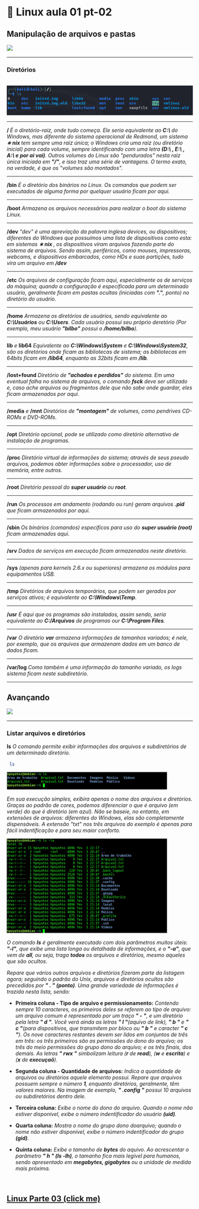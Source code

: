 # 🐧 Linux aula 01 pt-02

## Manipulação de arquivos e pastas

<img src="https://media.giphy.com/media/4Zgy9QqzWU8C3ugvCa/giphy.gif" style="width:90px" >

<hr>

### Diretórios
<br>
<img src="../img/diretorios01.png" alt="screenshot de im linux em vmwarer">

<hr>

<strong>/ </strong>  *É o diretório-raiz, onde tudo começa. Ele seria equivalente ao <strong>C:\ </strong> do Windows, mas diferente do sistema operacional de Redmond, um sistema <strong> &lowast;
nix </strong> tem sempre uma raiz única; o Windows cria uma raiz (ou diretório inicial) para cada volume, sempre identificando com uma letra **(D:\ , E:\ , A:\ e por ai vai)**. Outros volumes do Linux são "pendurados" nesta raiz única iniciada em **"/"**, e isso traz uma série de vantagens. O termo exato, na verdade, é que os "volumes são montados".*
<hr>

**/bin** *É o diretório dos binários no Linux. Os comandos que podem ser executados de alguma forma por quelquer usuário ficam por aqui.*
<hr>

**/boot**  *Armazena os arquivos necessários para realizar o boot do sistema Linux.*
<hr>

**/dev** *"dev" é uma apreviação da palavra inglesa devices, ou dispositivos; diferentes do Windows que possuímos uma lista de dispositivos como esta: em sistemas <strong> &lowast;
nix </strong>,* 
*os dispositivos viram arquivos fazendo parte do sistema de arquivos. Sendo assim, periféricos, como mouses, impressoras, webcams, e dispositivos embarcados, como HDs e suas partições, tudo vira um arquivo em **/dev***
<hr>

**/etc** *Os arquivos de configuração ficam aqui, especialmente os de serviços da màquina; quando a configuração é especificada para um determinado usuário, geralmente ficam em pastas ocultas (iniciadas com **"."**, ponto) no diretório do usuário.*
<hr>

**/home** *Armazena os diretórios de usuários, sendo equivalente ao **C:\Usuários** ou **C:\Users**. Cada usuário possui seu próprio deretório (Por exemplo, meu usuário **"bilbo"** possui o **/home/bilbo**).*
<hr>

**lib** *e* **lib64** *Equivalente ao **C:\Windows\System** e **C:\Windows\System32**, são os diretórios onde ficam as bibliotecas de sistema; as bibliotecas em 64bits ficam em **/lib64**, enquanto as 32bits ficam em **/lib**.*
<hr>

**/lost+found** *Diretório de **"achados e perdidos"** do sistema. Em uma eventual falha no sistema de arquivos, o comando **fsck** deve ser utilizado e, caso ache arquivos ou fragmentos dele que não sabe onde guardar, eles ficam armazenados por aqui.*
<hr>

**/media** *e* **/mnt** *Diretórios de **"montagem"** de volumes, como pendrives CD-ROMs e DVD-ROMs.*
<hr>

**/opt** *Diretório opcional, pode se utilizado como diretório alternativo de instalação de programas.*
<hr>

**/proc** *Diretório virtual de informações do sistema; através de seus pseudo arquivos, podemos obter informações sobre o processador, uso de memória, entre outros.*
<hr>

**/root** *Diretório pessoal do **super usuário** ou **root**.*
<hr>

**/run** *Os processos em andamento (rodando ou run) geram arquivos **.pid** que ficam armazenados por aqui.*
<hr>

**/sbin** *Os binários (comandos) específicos para uso do **super usuário (root)** ficam armazenados aqui.*
<hr>

**/srv** *Dados de serviços em execução ficam armazenados neste diretório.*
<hr>

**/sys** *(apenas para kernels 2.6.x ou superiores) armazena os módulos para equipamentos USB.*
<hr>

**/tmp** *Diretórios de arquivos temporários, que podem ser gerados por serviços ativos; é equivalente ao **C:\Windows\Temp**.*
<hr>

**/usr** *É aqui que os programas são instalados, assim sendo, seria equivalente ao **C:/Arquivos** de programas our **C:\Program Files**.*
<hr>

**/var** *O diretório **var** armazena informações de tamanhos variados; é nele, por exemplo, que os arquivos que armazenam dados em um banco de dados ficam.*
<hr>

**/var/log** *Como também é uma informação do tamanho variado, os logs sistema ficam neste subdiretório.*
<hr>

## Avançando

<img src="https://media.giphy.com/media/S3Pe5NZqgmE8Tl3NI5/giphy-downsized-large.gif" style="width:190px" >
<hr>

### Listar arquivos e diretórios

**ls** *O comando permite exibir informações dos arquivos e subdiretórios de um determinado diretório.*
```sh
 ls
```
<img src="../img/diretorios02.png">

*Em sua execução simples, exibira apenas o nome dos arquivos e diretórios. Graças ao padrão de cores, podemos diferenciar o que é arquivo (em verde) do que é diretório (em azul). Não se baseie, no entanto, em extensões de arquivos: diferentes do Windows, elas são completamente dispensáveis. A extensão "txt" nos três arquivos do exemplo é apenas para fácil indentificação e para seu maior conforto.*

<img src="../img/diretorios03.png">

*O comando **ls** é geralmente executado com dois parâmetros muitos úteis: **"-l"**, que exibe uma lista longa ou detalhada de informações, e o **"-a"**, que vem de **all**, ou seja, traga **todos** os arquivos e diretórios, mesmo aqueles que são ocultos.*

*Repare que vários outros arquivos e diretórios fizeram parte da listagem agora; seguindo o padrão do Unix, arquivos e diretórios ocultos são precedidos por **" . " (ponto)**. Uma grande variedade de informaçôes é trazida nesta lista, sendo:*

* **Primeira coluna - Tipo de arquivo e permissionamento:** *Contendo sempre 10 caracteres, os primeiros deles se referem ao tipo de arquivo: um arquivo comum é representado por um traço **" - "**, e um diretório pela letra **" d "**. Você verá ainda as letras **" l "**(aquivo de link), **" b "** e **" c "**(para dispositivos, que transmitem por bloco ou **" b "** e caracter **" c "**). Os nove caracteres restantes devem ser lidos em conjuntos de três em três: os três primeiros são as permissôes do dono do arquivo; os três do meio permissões do grupo dono do arquivo; e os três finais, dos demais. As letras **" rwx "** simbolizam leitura (**r** de **read**), (**w** e **escrita**) e (**x** de **execuçaõ**).*

* **Segunda coluna - Quantidade de arquivos:** *Indica a quantidade de arquivos ou diretórios aquele elemento possui. Repare que arquivos possuem sempre o número **1**, enquanto diretórios, geralmente, têm valores maiores. Na imagem de exemplo, **" .config "** possui 10 arquivos ou subdiretórios dentro dele.*

* **Terceira coluna:** *Exibe o nome do dono do arquivo. Quando o nome não estiver disponível, exibe o número indentificador do usuário **(uid)**.*

* **Quarta coluna:** *Mostra o nome do grupo dono doarquivo; quando o nome não estiver disponível, exibe o número indentificador do grupo **(gid)**.*

* **Quinta coluna:** *Exibe o tamanho de **bytes** do aquivo. Ao acrescentar o parâmetro **" h " (ls -lh)**, o tamanho fica mais legível para humanos, sendo apresentado em **megabytes, gigabytes** ou a unidade de medida mais próxima.*

<br>

## [Linux Parte 03 (click me)](https://github.com/GabrielFerretto/programming_studies/blob/main/Linux-Fundamentos/mod/001-pt03.md "A parte 3 dos estudos ")


